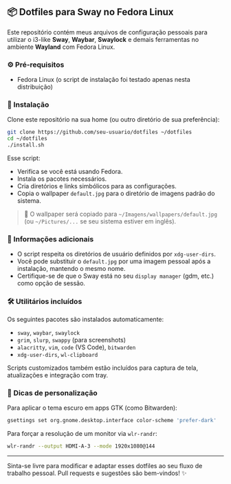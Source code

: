 ## 📦 Dotfiles para Sway no Fedora Linux

Este repositório contém meus arquivos de configuração pessoais para utilizar o i3-like **Sway**, **Waybar**, **Swaylock** e demais ferramentas no ambiente **Wayland** com Fedora Linux.

### ⚙️ Pré-requisitos

- Fedora Linux (o script de instalação foi testado apenas nesta distribuição)

### 🚀 Instalação

Clone este repositório na sua home (ou outro diretório de sua preferência):

```bash
git clone https://github.com/seu-usuario/dotfiles ~/dotfiles
cd ~/dotfiles
./install.sh
```

Esse script:

- Verifica se você está usando Fedora.
- Instala os pacotes necessários.
- Cria diretórios e links simbólicos para as configurações.
- Copia o wallpaper `default.jpg` para o diretório de imagens padrão do sistema.

> 📁 O wallpaper será copiado para `~/Imagens/wallpapers/default.jpg` (ou `~/Pictures/...` se seu sistema estiver em inglês).

### 🧠 Informações adicionais

- O script respeita os diretórios de usuário definidos por `xdg-user-dirs`.
- Você pode substituir o `default.jpg` por uma imagem pessoal após a instalação, mantendo o mesmo nome.
- Certifique-se de que o Sway está no seu `display manager` (gdm, etc.) como opção de sessão.

### 🛠️ Utilitários incluídos

Os seguintes pacotes são instalados automaticamente:

- `sway`, `waybar`, `swaylock`
- `grim`, `slurp`, `swappy` (para screenshots)
- `alacritty`, `vim`, `code` (VS Code), `bitwarden`
- `xdg-user-dirs`, `wl-clipboard`

Scripts customizados também estão incluídos para captura de tela, atualizações e integração com tray.

### 🎨 Dicas de personalização

Para aplicar o tema escuro em apps GTK (como Bitwarden):

```bash
gsettings set org.gnome.desktop.interface color-scheme 'prefer-dark'
```

Para forçar a resolução de um monitor via `wlr-randr`:

```bash
wlr-randr --output HDMI-A-3 --mode 1920x1080@144
```

---

Sinta-se livre para modificar e adaptar esses dotfiles ao seu fluxo de trabalho pessoal.
Pull requests e sugestões são bem-vindos! ✨

